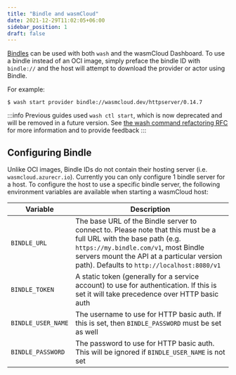 ```yaml
---
title: "Bindle and wasmCloud"
date: 2021-12-29T11:02:05+06:00
sidebar_position: 1
draft: false
---
```


[Bindles](https://github.com/deislabs/bindle) can be used with both `wash` and the wasmCloud
Dashboard. To use a bindle instead of an OCI image, simply preface the bindle ID with `bindle://`
and the host will attempt to download the provider or actor using Bindle.

For example:

```console
$ wash start provider bindle://wasmcloud.dev/httpserver/0.14.7
```
:::info
Previous guides used `wash ctl start`, which is now deprecated and will be removed in a future version.
See [the wash command refactoring RFC](https://github.com/wasmCloud/wash/issues/538) for more information and to provide feedback
:::

## Configuring Bindle

Unlike OCI images, Bindle IDs do not contain their hosting server (i.e. `wasmcloud.azurecr.io`).
Currently you can only configure 1 bindle server for a host. To configure the host to use a specific
bindle server, the following environment variables are available when starting a wasmCloud host:

| Variable           | Description                                                                                                                                                                                                                                            |
| ------------------ | ------------------------------------------------------------------------------------------------------------------------------------------------------------------------------------------------------------------------------------------------------ |
| `BINDLE_URL`       | The base URL of the Bindle server to connect to. Please note that this must be a full URL with the base path (e.g. `https://my.bindle.com/v1`, most Bindle servers mount the API at a particular version path). Defaults to `http://localhost:8080/v1` |
| `BINDLE_TOKEN`     | A static token (generally for a service account) to use for authentication. If this is set it will take precedence over HTTP basic auth                                                                                                                |
| `BINDLE_USER_NAME` | The username to use for HTTP basic auth. If this is set, then `BINDLE_PASSWORD` must be set as well                                                                                                                                                    |
| `BINDLE_PASSWORD`  | The password to use for HTTP basic auth. This will be ignored if `BINDLE_USER_NAME` is not set                                                                                                                                                         |
